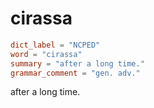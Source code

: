 # cirassa

``` toml
dict_label = "NCPED"
word = "cirassa"
summary = "after a long time."
grammar_comment = "gen. adv."
```

after a long time.


